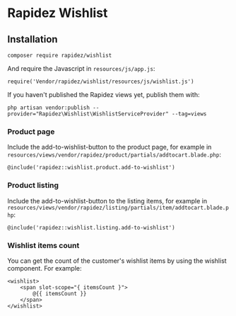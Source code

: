 # Rapidez Wishlist

## Installation

```
composer require rapidez/wishlist
```

And require the Javascript in `resources/js/app.js`:
```
require('Vendor/rapidez/wishlist/resources/js/wishlist.js')
```

If you haven't published the Rapidez views yet, publish them with:
```
php artisan vendor:publish --provider="Rapidez\Wishlist\WishlistServiceProvider" --tag=views
```

### Product page
Include the add-to-wishlist-button to the product page, for example in `resources/views/vendor/rapidez/product/partials/addtocart.blade.php`:
```
@include('rapidez::wishlist.product.add-to-wishlist')
```

### Product listing
Include the add-to-wishlist-button to the listing items, for example in `resources/views/vendor/rapidez/listing/partials/item/addtocart.blade.php`:
```
@include('rapidez::wishlist.listing.add-to-wishlist')
```

### Wishlist items count
You can get the count of the customer's wishlist items by using the wishlist component. For example:
```
<wishlist>
    <span slot-scope="{ itemsCount }">
        @{{ itemsCount }}
    </span>
</wishlist>
```
